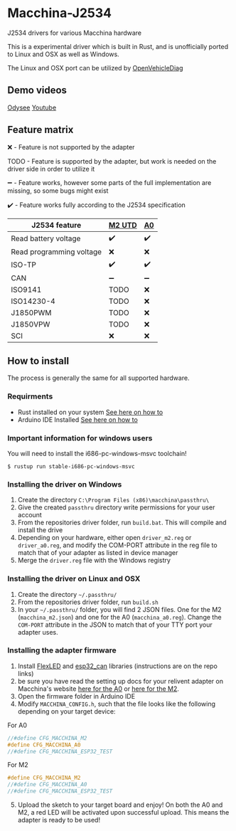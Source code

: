 # Macchina-J2534
J2534 drivers for various Macchina hardware

This is a experimental driver which is built in Rust, and is unofficially ported to Linux and OSX as well as Windows.

The Linux and OSX port can be utilized by [OpenVehicleDiag](github.com/rnd-ash/OpenVehicleDiag)

## Demo videos
[Odysee](https://odysee.com/@rand_ash:58/openvehiclediag-macchina-j2534-release:4)
[Youtube](https://youtu.be/_k-dWdNRVr0)

## Feature matrix

:x: - Feature is not supported by the adapter

TODO - Feature is supported by the adapter, but work is needed on the driver side in order to utilize it

:heavy_minus_sign: - Feature works, however some parts of the full implementation are missing, so some bugs might exist

✔️ - Feature works fully according to the J2534 specification

|J2534 feature|[M2 UTD](https://www.macchina.cc/catalog/m2-boards/m2-under-dash)|[A0](https://www.macchina.cc/catalog/a0-boards/a0-under-dash)|
|---|---|---|
| Read battery voltage|:heavy_check_mark:|:heavy_check_mark:|
| Read programming voltage|:x:|:x:|
| ISO-TP|:heavy_check_mark:|:heavy_check_mark:|
| CAN |:heavy_minus_sign:| :heavy_minus_sign: |
| ISO9141| TODO | :x: |
| ISO14230-4| TODO | :x: |
|J1850PWM| TODO | :x: |
|J1850VPW| TODO | :x: |
|SCI|:x:|:x:|

## How to install

The process is generally the same for all supported hardware.

### Requirments
* Rust installed on your system [See here on how to](https://www.rust-lang.org/tools/install)
* Arduino IDE Installed [See here on how to](https://www.arduino.cc/en/software)

### Important information for windows users
You will need to install the i686-pc-windows-msvc toolchain!
```
$ rustup run stable-i686-pc-windows-msvc
```

### Installing the driver on Windows
1. Create the directory `C:\Program Files (x86)\macchina\passthru\`
2. Give the created `passthru` directory write permissions for your user account
3. From the repositories driver folder, run `build.bat`. This will compile and install the drive
4. Depending on your hardware, either open `driver_m2.reg` or `driver_a0.reg`, and modify the COM-PORT attribute in the reg file to match that of your adapter as listed in device manager
5. Merge the `driver.reg` file with the Windows registry

### Installing the driver on Linux and OSX
1. Create the directory `~/.passthru/`
2. From the repositories driver folder, run `build.sh`
3. In your `~/.passthru/` folder, you will find 2 JSON files. One for the M2 (`macchina_m2.json`) and one for the A0 (`macchina_a0.reg`). Change the `COM-PORT` attribute in the JSON to match that of your TTY port your adapter uses.

### Installing the adapter firmware
1. Install [FlexLED](https://github.com/FastLED/FastLED) and [esp32_can](https://github.com/collin80/esp32_can) libraries (instructions are on the repo links)
2. be sure you have read the setting up docs for your relivent adapter on Macchina's website [here for the A0](https://docs.macchina.cc/a0-docs/getting-started) or [here for the M2](https://docs.macchina.cc/m2-docs/arduino).
3. Open the firmware folder in Arduino IDE
4. Modify `MACCHINA_CONFIG.h`, such that the file looks like the following depending on your target device:

For A0
```cpp
//#define CFG_MACCHINA_M2
#define CFG_MACCHINA_A0
//#define CFG_MACCHINA_ESP32_TEST
```

For M2
```cpp
#define CFG_MACCHINA_M2
//#define CFG_MACCHINA_A0
//#define CFG_MACCHINA_ESP32_TEST
```

5. Upload the sketch to your target board and enjoy! On both the A0 and M2, a red LED will be activated upon successful upload. This means the adapter is ready to be used!


